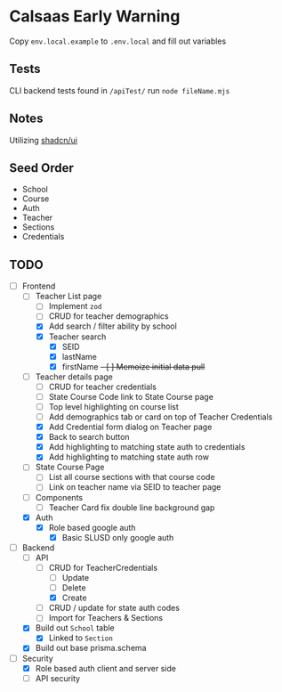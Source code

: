 # Calsaas Early Warning

Copy `env.local.example` to `.env.local` and fill out variables

## Tests

CLI backend tests found in `/apiTest/` 
run `node fileName.mjs` 

## Notes

Utilizing [shadcn/ui](https://ui.shadcn.com/docs/components)

## Seed Order

- School
- Course
- Auth
- Teacher
- Sections
- Credentials

## TODO

- [ ] Frontend
  - [ ] Teacher List page
    - [ ] Implement `zod`
    - [ ] CRUD for teacher demographics
    - [X] Add search / filter ability by school
    - [X] Teacher search
      - [X] SEID
      - [X] lastName
      - [X] firstName
    ~~- [ ] Memoize initial data pull~~
  - [ ] Teacher details page
    - [ ] CRUD for teacher credentials
    - [ ] State Course Code link to State Course page
    - [ ] Top level highlighting on course list
    - [ ] Add demographics tab or card on top of Teacher Credentials
    - [x] Add Credential form dialog on Teacher page
    - [x] Back to search button
    - [x] Add highlighting to matching state auth to credentials
    - [x] Add highlighting to matching state auth row
  - [ ] State Course Page
    - [ ] List all course sections with that course code
    - [ ] Link on teacher name via SEID to teacher page
  - [ ] Components
    - [ ] Teacher Card fix double line background gap
  - [X] Auth
    - [X] Role based google auth
      - [X] Basic SLUSD only google auth
- [ ] Backend
  - [ ] API
    - [ ] CRUD for TeacherCredentials
      - [ ] Update
      - [ ] Delete
      - [X] Create
    - [ ] CRUD / update for state auth codes
    - [ ] Import for Teachers & Sections
  - [x] Build out `School` table
    - [x] Linked to `Section` 
  - [x] Build out base prisma.schema
- [ ] Security
  - [X] Role based auth client and server side
  - [ ] API security

